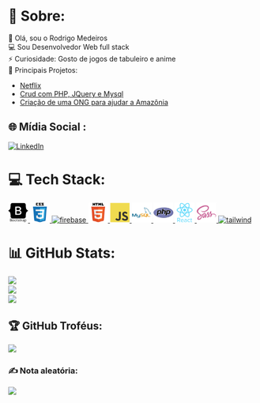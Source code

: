 # 💫 Sobre:
 👋  Olá, sou o Rodrigo Medeiros <br>
 💻  Sou Desenvolvedor Web full stack <br> 
 ⚡  Curiosidade: Gosto de jogos de tabuleiro e anime<br>
 🌱  Principais Projetos:
 
 -  [Netflix](https://github.com/rodrigoMedeiros0/netflix-project-ReactAndFirebase)
 -  [Crud com PHP, JQuery e Mysql](https://github.com/rodrigoMedeiros0/crud-php-jquery)
 -  [Criação de uma ONG para ajudar a Amazônia](https://github.com/rodrigoMedeiros0/Project-amazonia)

## 🌐 Mídia Social :
  [![LinkedIn](https://img.shields.io/badge/LinkedIn-%230077B5.svg?logo=linkedin&logoColor=white)](https://linkedin.com/in/rodrigo--medeiros)  

# 💻 Tech Stack:

<p align="left"> 

<p align="left"> <a href="https://getbootstrap.com" target="_blank" rel="noreferrer"> <img src="https://raw.githubusercontent.com/devicons/devicon/master/icons/bootstrap/bootstrap-plain-wordmark.svg" alt="bootstrap" width="40" height="40"/> </a> <a href="https://www.w3schools.com/css/" target="_blank" rel="noreferrer"> <img src="https://raw.githubusercontent.com/devicons/devicon/master/icons/css3/css3-original-wordmark.svg" alt="css3" width="40" height="40"/> </a> <a href="https://firebase.google.com/" target="_blank" rel="noreferrer"> <img src="https://www.vectorlogo.zone/logos/firebase/firebase-icon.svg" alt="firebase" width="40" height="40"/> </a> <a href="https://www.w3.org/html/" target="_blank" rel="noreferrer"> <img src="https://raw.githubusercontent.com/devicons/devicon/master/icons/html5/html5-original-wordmark.svg" alt="html5" width="40" height="40"/> </a> <a href="https://developer.mozilla.org/en-US/docs/Web/JavaScript" target="_blank" rel="noreferrer"> <img src="https://raw.githubusercontent.com/devicons/devicon/master/icons/javascript/javascript-original.svg" alt="javascript" width="40" height="40"/> </a> <a href="https://www.mysql.com/" target="_blank" rel="noreferrer"> <img src="https://raw.githubusercontent.com/devicons/devicon/master/icons/mysql/mysql-original-wordmark.svg" alt="mysql" width="40" height="40"/> </a> <a href="https://www.php.net" target="_blank" rel="noreferrer"> <img src="https://raw.githubusercontent.com/devicons/devicon/master/icons/php/php-original.svg" alt="php" width="40" height="40"/> </a> <a href="https://reactjs.org/" target="_blank" rel="noreferrer"> <img src="https://raw.githubusercontent.com/devicons/devicon/master/icons/react/react-original-wordmark.svg" alt="react" width="40" height="40"/> </a> <a href="https://sass-lang.com" target="_blank" rel="noreferrer"> <img src="https://raw.githubusercontent.com/devicons/devicon/master/icons/sass/sass-original.svg" alt="sass" width="40" height="40"/> </a> <a href="https://tailwindcss.com/" target="_blank" rel="noreferrer"> <img src="https://www.vectorlogo.zone/logos/tailwindcss/tailwindcss-icon.svg" alt="tailwind" width="40" height="40"/> </a> </p>
  
</p>

# 📊 GitHub Stats:
![](https://github-readme-stats.vercel.app/api?username=rodrigomedeiros0&theme=dracula&hide_border=false&include_all_commits=false&count_private=false)<br/>
![](https://github-readme-streak-stats.herokuapp.com/?user=rodrigomedeiros0&theme=dracula&hide_border=false)<br/>
![](https://github-readme-stats.vercel.app/api/top-langs/?username=rodrigomedeiros0&theme=dracula&hide_border=false&include_all_commits=false&count_private=false&layout=compact)

## 🏆 GitHub Troféus:
![](https://github-profile-trophy.vercel.app/?username=rodrigomedeiros0&theme=dracula&no-frame=true&no-bg=false&margin-w=4)

### ✍️ Nota aleatória:
![](https://quotes-github-readme.vercel.app/api?type=horizontal&theme=radical)




